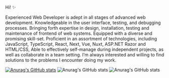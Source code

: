Hi! ✨

Experienced Web Developer is adept in all stages of advanced web development. Knowledgeable in the user interface, testing, and debugging processes. Bringing forth expertise in design, installation, testing and maintenance of frontend of web systems. Equipped with a diverse and promising skill-set. Proficient in an assortment of technologies, including JavaScript, TypeScript, React, Next, Vue, Nuxt, ASP.NET Razor and HTML/CSS, Able to effectively self-manage during independent projects, as well as collaborate in a team setting.
I’m always interested and willing to find solutions to the problems I encounter doing my work.


[![Anurag's GitHub stats](https://github-readme-stats.vercel.app/api?username=parsakhosravani)](https://github.com/anuraghazra/github-readme-stats)
![Anurag's GitHub stats](https://github-readme-stats.vercel.app/api?username=parsakhosravani&show_icons=true)
![Anurag's GitHub stats](https://github-readme-stats.vercel.app/api?username=parsakhosravani&show_icons=true&theme=radical)
